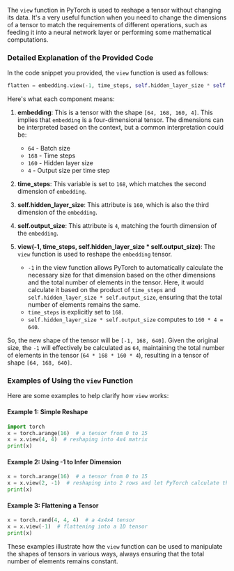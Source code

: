 The `view` function in PyTorch is used to reshape a tensor without changing its data. It's a very useful function when you need to change the dimensions of a tensor to match the requirements of different operations, such as feeding it into a neural network layer or performing some mathematical computations.

### Detailed Explanation of the Provided Code

In the code snippet you provided, the `view` function is used as follows:

```python
flatten = embedding.view(-1, time_steps, self.hidden_layer_size * self.output_size)
```

Here's what each component means:

1. **embedding**: This is a tensor with the shape `[64, 168, 160, 4]`. This implies that `embedding` is a four-dimensional tensor. The dimensions can be interpreted based on the context, but a common interpretation could be:

   - `64` - Batch size
   - `168` - Time steps
   - `160` - Hidden layer size
   - `4` - Output size per time step

2. **time_steps**: This variable is set to `168`, which matches the second dimension of `embedding`.

3. **self.hidden_layer_size**: This attribute is `160`, which is also the third dimension of the `embedding`.

4. **self.output_size**: This attribute is `4`, matching the fourth dimension of the `embedding`.

5. **view(-1, time_steps, self.hidden_layer_size \* self.output_size)**: The `view` function is used to reshape the `embedding` tensor.
   - `-1` in the view function allows PyTorch to automatically calculate the necessary size for that dimension based on the other dimensions and the total number of elements in the tensor. Here, it would calculate it based on the product of `time_steps` and `self.hidden_layer_size * self.output_size`, ensuring that the total number of elements remains the same.
   - `time_steps` is explicitly set to `168`.
   - `self.hidden_layer_size * self.output_size` computes to `160 * 4 = 640`.

So, the new shape of the tensor will be `[-1, 168, 640]`. Given the original size, the `-1` will effectively be calculated as `64`, maintaining the total number of elements in the tensor (`64 * 168 * 160 * 4`), resulting in a tensor of shape `[64, 168, 640]`.

### Examples of Using the `view` Function

Here are some examples to help clarify how `view` works:

#### Example 1: Simple Reshape

```python
import torch
x = torch.arange(16)  # a tensor from 0 to 15
x = x.view(4, 4)  # reshaping into 4x4 matrix
print(x)
```

#### Example 2: Using -1 to Infer Dimension

```python
x = torch.arange(16)  # a tensor from 0 to 15
x = x.view(2, -1)  # reshaping into 2 rows and let PyTorch calculate the columns
print(x)
```

#### Example 3: Flattening a Tensor

```python
x = torch.rand(4, 4, 4)  # a 4x4x4 tensor
x = x.view(-1)  # flattening into a 1D tensor
print(x)
```

These examples illustrate how the `view` function can be used to manipulate the shapes of tensors in various ways, always ensuring that the total number of elements remains constant.
